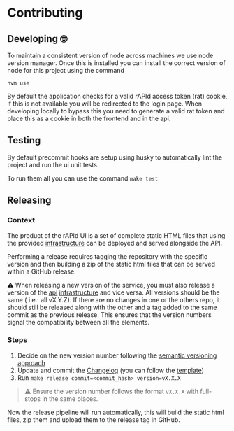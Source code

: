 # Contributing

## Developing 🤓

To maintain a consistent version of node across machines we use node version manager. Once this is installed you can install the correct version of node for this project using the command

```
nvm use
```

By default the application checks for a valid rAPId access token (rat) cookie, if this is not available you will be redirected to the login page. When developing locally to bypass this you need to generate a valid rat token and place this as a cookie in both the frontend and in the api.

## Testing

By default precommit hooks are setup using husky to automatically lint the project and run the ui unit tests.

To run them all you can use the command `make test`

## Releasing

### Context

The product of the rAPId UI is a set of complete static HTML files that using the provided [infrastructure](https://github.com/no10ds/rapid-infrastructure) can be deployed and served alongside the API.

Performing a release requires tagging the repository with the specific version and then building a zip of the static html files that can be served within a GitHub release. 

⚠️ When releasing a new version of the service, you must also release a version of
the [api](https://github.com/no10ds/rapid-api) [infrastructure](https://github.com/no10ds/rapid-infrastructure) and vice versa. All versions should be the same (
i.e.: all vX.Y.Z). If there are no changes in one or the others repo, it should still be released along with the other
and a tag added to the same commit as the previous release. This ensures that the version numbers signal the
compatibility between all the elements.

### Steps

1. Decide on the new version number following the [semantic versioning approach](https://semver.org)
2. Update and commit the [Changelog](CHANGELOG.md) (you can follow the [template](changelog_release_template.md))
3. Run `make release commit=<commit_hash> version=vX.X.X`

> ⚠️ Ensure the version number follows the format `vX.X.X` with full-stops in the same places.

Now the release pipeline will run automatically, this will build the static html files, zip them and upload them to the release tag in GitHub.